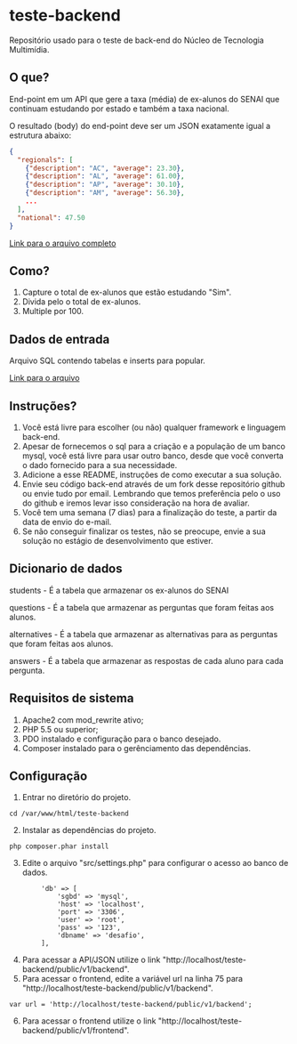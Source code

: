 # teste-backend
Repositório usado para o teste de back-end do Núcleo de Tecnologia Multimídia.

## O que?
End-point em um API que gere a taxa (média) de ex-alunos do SENAI que continuam estudando por estado e também a taxa nacional.

O resultado (body) do end-point deve ser um JSON exatamente igual a estrutura abaixo:
```json
{
  "regionals": [
    {"description": "AC", "average": 23.30},
    {"description": "AL", "average": 61.00},
    {"description": "AP", "average": 30.10},
    {"description": "AM", "average": 56.30},
    ...
  ],
  "national": 47.50
}
```
[Link para o arquivo completo](data.json)

## Como?
1. Capture o total de ex-alunos que estão estudando "Sim".
2. Divida pelo o total de ex-alunos.
3. Multiple por 100.

## Dados de entrada
Arquivo SQL contendo tabelas e inserts para popular.

[Link para o arquivo](desafio.sql)

## Instruções?
1. Você está livre para escolher (ou não) qualquer framework e linguagem back-end.
2. Apesar de fornecemos o sql para a criação e a população de um banco mysql, você está livre para usar outro banco, desde que você converta o dado fornecido para a sua necessidade.
3. Adicione a esse README, instruções de como executar a sua solução.
4. Envie seu código back-end através de um fork desse repositório github ou envie tudo por email. Lembrando que temos preferência pelo o uso do github e iremos levar isso consideração na hora de avaliar.
5. Você tem uma semana (7 dias) para a finalização do teste, a partir da data de envio do e-mail.
6. Se não conseguir finalizar os testes, não se preocupe, envie a sua solução no estágio de desenvolvimento que estiver.

## Dicionario de dados
students - É a tabela que armazenar os ex-alunos do SENAI

questions - É a tabela que armazenar as perguntas que foram feitas aos alunos.

alternatives - É a tabela que armazenar as alternativas para as perguntas que foram feitas aos alunos.

answers - É a tabela que armazenar as respostas de cada aluno para cada pergunta.

## Requisitos de sistema
1. Apache2 com mod_rewrite ativo;
2. PHP 5.5 ou superior;
3. PDO instalado e configuração para o banco desejado.
4. Composer instalado para o gerênciamento das dependências.

## Configuração
1. Entrar no diretório do projeto.
```
cd /var/www/html/teste-backend
```
2. Instalar as dependências do projeto.
```
php composer.phar install
```
3. Edite o arquivo "src/settings.php" para configurar o acesso ao banco de dados.
```
        'db' => [
            'sgbd' => 'mysql',
            'host' => 'localhost',
            'port' => '3306',
            'user' => 'root',
            'pass' => '123',
            'dbname' => 'desafio',
        ],
```
4. Para acessar a API/JSON utilize o link "http://localhost/teste-backend/public/v1/backend".
5. Para acessar o frontend, edite a variável url na linha 75 para "http://localhost/teste-backend/public/v1/backend".
```
var url = 'http://localhost/teste-backend/public/v1/backend';
```
6. Para acessar o frontend utilize o link "http://localhost/teste-backend/public/v1/frontend".
